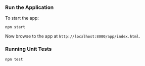 ### Run the Application

To start the app:
```
npm start
```

Now browse to the app at `http://localhost:8000/app/index.html`.

### Running Unit Tests
```
npm test
```







